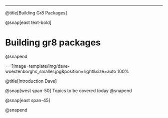 ---

@title[Building Gr8 Packages]

@snap[east text-bold]

# Building gr8 packages

@snapend

---?image=template/img/dave-woestenborghs_smaller.jpg&position=right&size=auto 100%

@title[Introduction Dave]

@snap[west span-50]
Topics to be covered today
@snapend

@snap[east span-45]

@snapend
